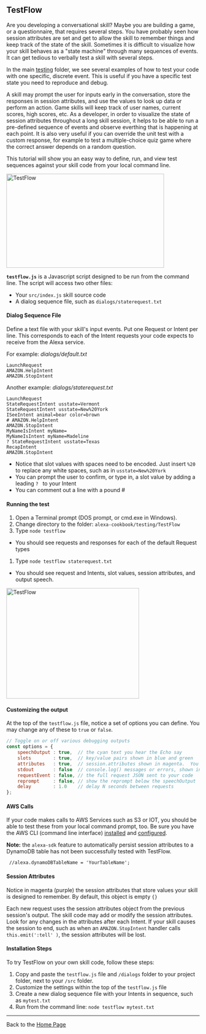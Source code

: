 ## TestFlow <a id="title"></a>

Are you developing a conversational skill?  Maybe you are building a game, or a questionnaire, that requires several steps.
You have probably seen how session attributes are set and get to allow the skill to remember things and keep track of the state of the skill.
Sometimes it is difficult to visualize how your skill behaves as a "state machine" through many sequences of events.
It can get tedious to verbally test a skill with several steps.

In the main [testing](../testing) folder, we see several examples of how to test your code with one specific, discrete event.
This is useful if you have a specific test state you need to reproduce and debug.

A skill may prompt the user for inputs early in the conversation, store the responses in session attributes, and use the values to look up data or perform an action.
Game skills will keep track of user names, current scores, high scores, etc.
As a developer, in order to visualize the state of session attributes throughout a long skill session, it helps to be able to run a pre-defined sequence of events and observe everthing that is happening at each point.
It is also very useful if you can override the unit test with a custom response, for example to test a multiple-choice quiz game where the correct answer depends on a random question.

This tutorial will show you an easy way to define, run, and view test sequences against your skill code from your local command line.

<img src="https://m.media-amazon.com/images/G/01/cookbook/testflow_default._TTH_.png" alt="TestFlow" width="411" height="245">

**```testflow.js```** is a Javascript script designed to be run from the command line.  The script will access two other files:
 * Your ```src/index.js``` skill source code
 * A dialog sequence file, such as  ```dialogs/staterequest.txt```


#### Dialog Sequence File
Define a text file with your skill's input events.
Put one Request or Intent per line.  This corresponds to each of the Intent requests your code expects to receive from the Alexa service.

For example: *dialogs/default.txt*

```
LaunchRequest
AMAZON.HelpIntent
AMAZON.StopIntent
```

Another example: *dialogs/staterequest.txt*

```
LaunchRequest
StateRequestIntent usstate=Vermont
StateRequestIntent usstate=New%20York
ISeeIntent animal=bear color=brown
# AMAZON.HelpIntent
AMAZON.StopIntent
MyNameIsIntent myName=
MyNameIsIntent myName=Madeline
? StateRequestIntent usstate=Texas
RecapIntent
AMAZON.StopIntent
```

 * Notice that slot values with spaces need to be encoded.  Just insert ```%20``` to replace any white spaces, such as in ```usstate=New%20York```
 * You can prompt the user to confirm, or type in, a slot value by adding a leading ```? ``` to your Intent
 * You can comment out a line with a pound #

#### Running the test

1. Open a Terminal prompt (DOS prompt, or cmd.exe in Windows).
1. Change directory to the folder: ```alexa-cookbook/testing/TestFlow```
1. Type ```node testflow```
  + You should see requests and responses for each of the default Request types
1. Type ```node testflow staterequest.txt```
  + You should see request and Intents, slot values, session attributes, and output speech.


<img src="https://m.media-amazon.com/images/G/01/cookbook/testflow1._TTH_.png" alt="TestFlow" width="346" height="288">


#### Customizing the output
At the top of the ```testflow.js``` file, notice a set of options you can define.
You may change any of these to ```true``` or ```false```.

```javascript
// Toggle on or off various debugging outputs
const options = {
    speechOutput : true,  // the cyan text you hear the Echo say
    slots        : true,  // key/value pairs shown in blue and green
    attributes   : true,  // session.attributes shown in magenta.  You can also name one particular attribute to watch instead of the boolean
    stdout       : false  // console.log() messages or errors, shown in white
    requestEvent : false, // the full request JSON sent to your code
    reprompt     : false, // show the reprompt below the speechOutput
    delay        : 1.0    // delay N seconds between requests
};
```
#### AWS Calls
If your code makes calls to AWS Services such as S3 or IOT, you should be able to test these from your local command prompt, too.
Be sure you have the AWS CLI (command line interface) [installed](http://docs.aws.amazon.com/cli/latest/userguide/installing.html) and [configured](https://developer.amazon.com/blogs/post/Tx1UE9W1NQ0GYII/publishing-your-skill-code-to-lambda-via-the-command-line-interface).

**Note:** the ```alexa-sdk``` feature to automatically persist session attributes to a DynamoDB table has not been successfully tested with TestFlow.

``` //alexa.dynamoDBTableName = 'YourTableName';```

#### Session Attributes
Notice in magenta (purple) the session attributes that store values your skill is designed to remember.
By default, this object is empty ```{}```

Each new request uses the session attributes object from the previous session's output.
The skill code may add or modify the session attributes.  Look for any changes in the attributes after each Intent.
If your skill causes the session to end, such as when an ```AMAZON.StopIntent``` handler calls ```this.emit(':tell' )```, the session attributes will be lost.


#### Installation Steps
To try TestFlow on your own skill code, follow these steps:

1. Copy and paste the ```testflow.js``` file and ```/dialogs``` folder to your project folder, next to your ```/src``` folder.
1. Customize the settings within the top of the ```testflow.js``` file
1. Create a new dialog sequence file with your Intents in sequence, such as ```mytest.txt```
1. Run from the command line: ```node testflow mytest.txt```

<hr />

Back to the [Home Page](../../README.md#title)

